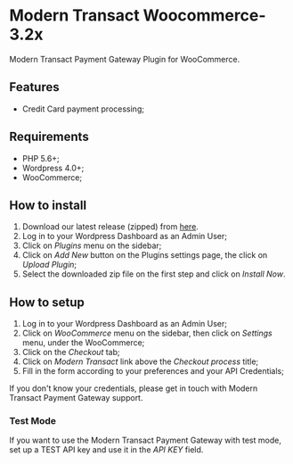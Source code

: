 # Modern Transact Woocommerce-3.2x

Modern Transact Payment Gateway Plugin for WooCommerce.

## Features

- Credit Card payment processing;

## Requirements

- PHP 5.6+;
- Wordpress 4.0+;
- WooCommerce;

## How to install

1. Download our latest release (zipped) from [here](https://github.com/moderntransact/Woocommerce-3.2x/releases).
1. Log in to your Wordpress Dashboard as an Admin User;
1. Click on _Plugins_ menu on the sidebar;
1. Click on _Add New_ button on the Plugins settings page, the click on _Upload Plugin_;
1. Select the downloaded zip file on the first step and click on _Install Now_.

## How to setup

1. Log in to your Wordpress Dashboard as an Admin User;
1. Click on _WooCommerce_ menu on the sidebar, then click on _Settings_ menu, under the WooCommerce;
1. Click on the _Checkout_ tab;
1. Click on _Modern Transact_ link above the _Checkout process_ title;
1. Fill in the form according to your preferences and your API Credentials;

If you don't know your credentials, please get in touch with Modern Transact Payment Gateway support.

### Test Mode

If you want to use the Modern Transact Payment Gateway with test mode, set up a TEST API key and use it in the  _API KEY_ field.
